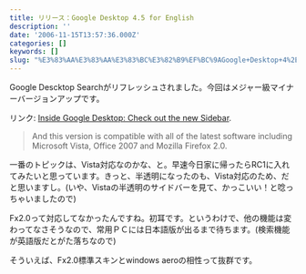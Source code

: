 ```yaml
---
title: リリース：Google Desktop 4.5 for English
description: ''
date: '2006-11-15T13:57:36.000Z'
categories: []
keywords: []
slug: "%E3%83%AA%E3%83%AA%E3%83%BC%E3%82%B9%EF%BC%9AGoogle+Desktop+4%2E5+for+English"
---
```

Google Descktop Searchがリフレッシュされました。今回はメジャー級マイナーバージョンアップです。

リンク: [Inside Google Desktop: Check out the new Sidebar](http://googledesktop.blogspot.com/2006/11/check-out-new-sidebar.html "Inside Google Desktop: Check out the new Sidebar").

> And this version is compatible with all of the latest software including Microsoft Vista, Office 2007 and Mozilla Firefox 2.0.

一番のトピックは、Vista対応なのかな、と。早速今日家に帰ったらRC1に入れてみたいと思っています。きっと、半透明になったのも、Vista対応のため、だと思いますし。(いや、Vistaの半透明のサイドバーを見て、かっこいい！と唸っちゃいましたので)

Fx2.0って対応してなかったんですね。初耳です。というわけで、他の機能は変わってなさそうなので、常用ＰＣには日本語版が出るまで待ちます。(検索機能が英語版だとがた落ちなので)

そういえば、Fx2.0標準スキンとwindows aeroの相性って抜群です。